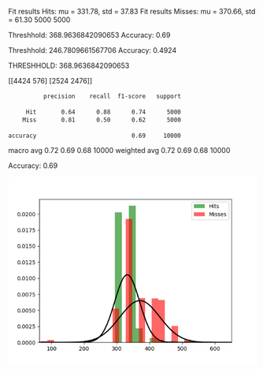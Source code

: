 Fit results Hits: mu = 331.78,  std = 37.83
Fit results Misses: mu = 370.66,  std = 61.30
5000
5000

Threshhold:  368.9636842090653 
Accuracy:  0.69

Threshhold:  246.7809661567706 
Accuracy:  0.4924


THRESHHOLD:  368.9636842090653

 [[4424  576]
 [2524 2476]] 

              precision    recall  f1-score   support

         Hit       0.64      0.88      0.74      5000
        Miss       0.81      0.50      0.62      5000

    accuracy                           0.69     10000
   macro avg       0.72      0.69      0.68     10000
weighted avg       0.72      0.69      0.68     10000

Accuracy:  0.69

![image](Figure_1.png)